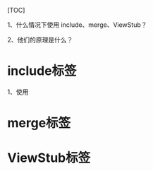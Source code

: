 

[TOC]



1、什么情况下使用 include、merge、ViewStub？ 

2、他们的原理是什么？





# include标签

1、使用



# merge标签

# ViewStub标签

